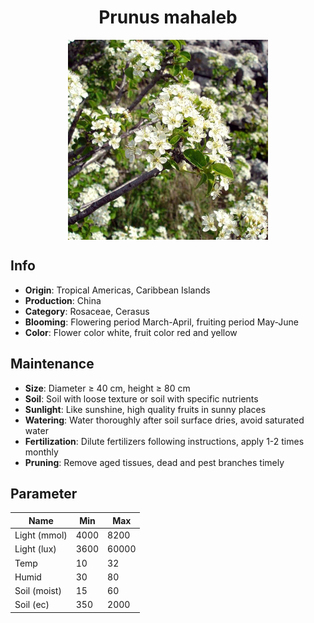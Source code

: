 <h1 align='center'>Prunus mahaleb</h1>
<p align="center">
    <img 
        align='center'
        width='320'
        src="../images/prunus mahaleb.png" 
        alt='Prunus mahaleb' />
</p>

## Info

 - **Origin**: Tropical Americas, Caribbean Islands
 - **Production**: China
 - **Category**: Rosaceae, Cerasus
 - **Blooming**: Flowering period March-April, fruiting period May-June
 - **Color**: Flower color white, fruit color red and yellow

## Maintenance

 - **Size**: Diameter ≥ 40 cm, height ≥ 80 cm
 - **Soil**: Soil with loose texture or soil with specific nutrients
 - **Sunlight**: Like sunshine, high quality fruits in sunny places
 - **Watering**: Water thoroughly after soil surface dries, avoid saturated water
 - **Fertilization**: Dilute fertilizers following instructions, apply 1-2 times monthly
 - **Pruning**: Remove aged tissues, dead and pest branches timely

## Parameter

| Name         | Min  | Max   |
|--------------|------|-------|
| Light (mmol) | 4000 | 8200  |
| Light (lux)  | 3600 | 60000 |
| Temp         | 10    | 32    |
| Humid        | 30   | 80    |
| Soil (moist) | 15   | 60    |
| Soil (ec)    | 350  | 2000  |